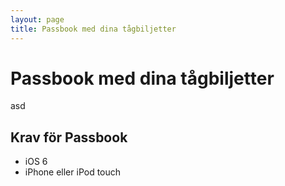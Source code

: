 ```yaml
---
layout: page
title: Passbook med dina tågbiljetter
---
```


# Passbook med dina tågbiljetter

asd

## Krav för Passbook

* iOS 6
* iPhone eller iPod touch